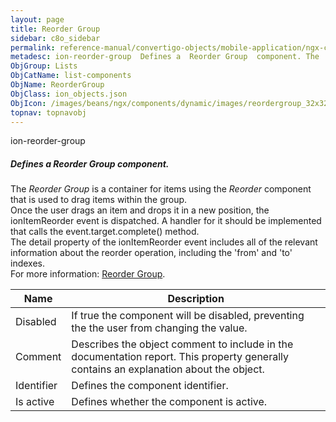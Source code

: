 ```yaml
---
layout: page
title: Reorder Group
sidebar: c8o_sidebar
permalink: reference-manual/convertigo-objects/mobile-application/ngx-components/list-components/reorder-group/
metadesc: ion-reorder-group  Defines a  Reorder Group  component. The  Reorder Group  is a container for items using the  Reorder  component that is used to dra
ObjGroup: Lists
ObjCatName: list-components
ObjName: ReorderGroup
ObjClass: ion_objects.json
ObjIcon: /images/beans/ngx/components/dynamic/images/reordergroup_32x32.png
topnav: topnavobj
---
```

ion-reorder-group<br/>

##### Defines a <i>Reorder Group</i> component.<br/>
The <i>Reorder Group</i> is a container for items using the <i>Reorder</i> component that is used to drag items within the group.<br/>
Once the user drags an item and drops it in a new position, the ionItemReorder event is dispatched. A handler for it should be implemented that calls the event.target.complete() method.<br/>
The detail property of the ionItemReorder event includes all of the relevant information about the reorder operation, including the 'from' and 'to' indexes.<br/>
 For more information: <a href='https://ionicframework.com/docs/api/reorder-group'>Reorder Group</a>.

Name | Description 
--- | ---
Disabled | If true the component will be disabled, preventing the the user from changing the value.
Comment | Describes the object comment to include in the documentation report.  This property generally contains an explanation about the object. 
Identifier | Defines the component identifier.  
Is active | Defines whether the component is active. 

